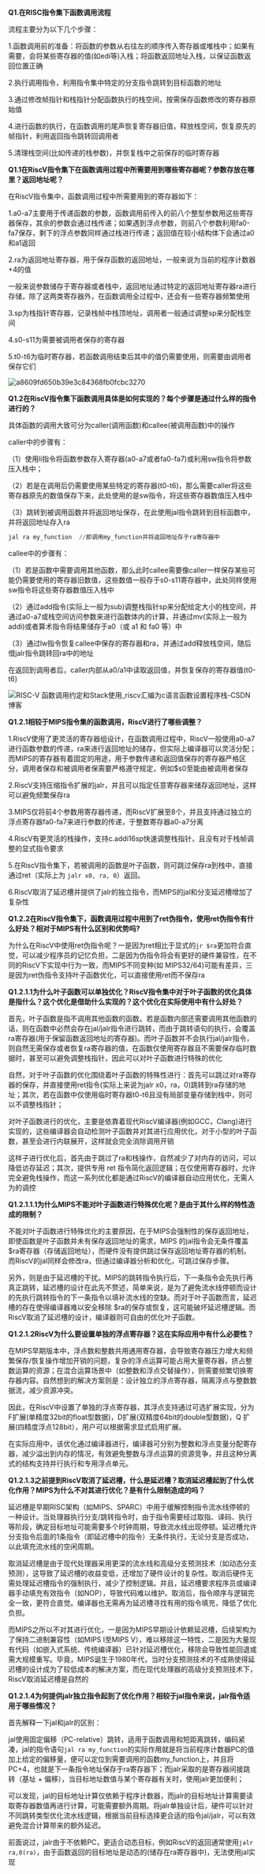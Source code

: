 **Q1.在RISC指令集下函数调用流程**

流程主要分为以下几个步骤：

1.函数调用前的准备：将函数的参数从右往左的顺序传入寄存器或堆栈中；如果有需要，会将某些寄存器的值(如edi等)入栈；将函数返回地址入栈，以保证函数返回位置正确

2.执行调用指令，利用指令集中特定的分支指令跳转到目标函数的地址

3.通过修改帧指针和栈指针分配函数执行的栈空间，按需保存函数修改的寄存器原始值

4.进行函数的执行，在函数调用的尾声恢复寄存器旧值，释放栈空间，恢复原先的帧指针，利用返回指令跳转回调用者

5.清理栈空间(比如传递的栈参数)，并恢复栈中之前保存的临时寄存器

**Q1.1在RiscV指令集下在函数调用过程中所需要用到哪些寄存器呢？参数存放在哪里？返回地址呢？**

在RiscV指令集中，函数调用过程中所需要用到的寄存器如下：

1.a0-a7主要用于传递函数的参数，函数调用前传入的前八个整型参数用这些寄存器保存，其余的参数会通过栈传递；如果遇到浮点参数，则前八个参数利用fa0-fa7保存，剩下的浮点参数同样通过栈进行传递；返回值在较小结构体下会通过a0和a1返回

2.ra为返回地址寄存器，用于保存函数的返回地址，一般来说为当前的程序计数器+4的值

一般来说参数储存于寄存器或者栈中，返回地址通过特定的返回地址寄存器ra进行存储，除了这两类寄存器外，在函数调用全过程中，还会有一些寄存器频繁使用

3.sp为栈指针寄存器，记录栈帧中栈顶地址，调用者一般通过调整sp来分配栈空间

4.s0-s11为需要被调用者保存的寄存器

5.t0-t6为临时寄存器，若函数调用结束后其中的值仍需要使用，则需要由调用者保存它们

![a8609fd650b39e3c84368fb0fcbc3270](C:\Users\32096\OneDrive\Desktop\a8609fd650b39e3c84368fb0fcbc3270.png)

**Q1.2在RiscV指令集下函数调用具体是如何实现的？每个步骤是通过什么样的指令进行的？**

具体函数的调用大致可分为caller(调用函数)和callee(被调用函数)中的操作

caller中的步骤有：

（1）使用li指令将函数参数存入寄存器(a0-a7或者fa0-fa7)或利用sw指令将参数压入栈中；

（2）若是在调用后仍需要使用某些特定的寄存器(t0-t6)，那么需要caller将这些寄存器原先的数值保存下来，此处使用的是sw指令，将这些寄存器数值压入栈中

（3）跳转到被调用函数并将返回地址保存，在此使用jal指令跳转到目标函数中，并将返回地址存入ra

``````asm
jal ra my_function  //即调用my_function并将返回地址存于ra寄存器中
``````

callee中的步骤有：

（1）若是函数中需要调用其他函数，那么此时callee需要像caller一样保存某些可能仍需要使用的寄存器旧数值，这些数值一般存于s0-s11寄存器中，此处同样使用sw指令将这些寄存器数值压入栈中

（2）通过add指令(实际上一般为sub)调整栈指针sp来分配给定大小的栈空间，并通过a0-a7或栈空间访问参数来进行函数体内的计算，并通过mv(实际上一般为addi)或者算术指令将结果储存于a0（或 a1 和 fa0 等）中

（3）通过lw指令恢复callee中保存的寄存器和ra，并通过add释放栈空间，随后借jalr指令跳转回ra中的地址

在返回到调用者后，caller内部从a0/a1中读取返回值，并恢复保存的寄存器值(t0-t6)

![RISC-V 函数调用约定和Stack使用_riscv汇编为c语言函数设置程序栈-CSDN博客](https://img-blog.csdnimg.cn/23029fe1057046a5b2c48cc37784149e.png)

**Q1.2.1相较于MIPS指令集的函数调用，RiscV进行了哪些调整？**

1.RiscV使用了更灵活的寄存器组设计，在函数调用过程中，RiscV一般使用a0-a7进行函数参数的传递，ra来进行返回地址的储存，但实际上编译器可以灵活分配；而MIPS的寄存器有着固定的用途，用于参数传递和返回值保存的寄存器严格区分，调用者保存和被调用者保需要严格遵守规定，例如$s0至能由被调用者保存

2.RiscV支持压缩指令扩展的jalr，并且可以指定任意寄存器来储存返回地址，这样可以避免频繁保存ra

3.MIPS仅将前4个参数用寄存器传递，而RiscV扩展至8个，并且支持通过独立的浮点寄存器fa0-fa7来进行参数的传递，于整数寄存器a0-a7分离

4.RiscV有更灵活的栈操作，支持c.addi16sp快速调整栈指针，且没有对于栈帧调整的显式指令要求

5.在RiscV指令集下，若被调用的函数是叶子函数，则可跳过保存ra到栈中，直接通过ret（实际上为 `jalr x0, ra, 0`）返回。

6.RiscV取消了延迟槽并提供了jalr的独立指令，而MIPS的jal和分支延迟槽增加了复杂性

**Q1.2.2在RiscV指令集下，函数调用过程中用到了ret伪指令，使用ret伪指令有什么好处？相对于MIPS有什么区别和优势吗?**

为什么在RiscV中使用ret伪指令呢？一是因为ret相比于显式的`jr $ra`更加符合直觉，可以减少程序员的记忆负担，二是因为伪指令将会有更好的硬件兼容性，在不同的RiscV下实现中行为一致，而MIPS不同变种(如 MIPS32/64)可能有差异，三是因为ret伪指令支持叶子函数优化，可以直接使用ret而不保存ra

**Q1.2.1.1为什么叶子函数可以单独优化？RiscV指令集中对于叶子函数的优化具体是指什么？这个优化是借助什么实现的？这个优化在实际使用中有什么好处？**

首先，叶子函数是指不调用其他函数的函数。若是函数内部还需要调用其他函数的话，则在函数中必然会存在jal/jalr指令进行跳转，而由于跳转语句的执行，会覆盖ra寄存器(用于保留函数返回地址的寄存器)。而叶子函数并不会执行jal/jalr指令，则自然无需保存或者恢复ra寄存器的值，在函数仅使用寄存器且不需要保存临时数据时，甚至可以避免调整栈指针，因此可以对叶子函数进行特殊的优化

自然，对于叶子函数的优化围绕着叶子函数的特殊性进行：首先可以跳过对ra寄存器的保存，并直接使用ret指令(实际上来说为jalr x0，ra，0)跳转到ra存储的地址；其次，若在函数中仅使用临时寄存器t0-t6且没有局部变量存储到栈中，则可以不调整栈指针；

对叶子函数进行的优化，主要是依靠着现代RiscV编译器(例如GCC，Clang)进行实现的，这些编译器会自动检测叶子函数并对其进行应用优化，对于小型的叶子函数，甚至会进行内联展开，这样就会完全消除调用开销

这样子进行优化后，首先由于跳过了ra和栈操作，自然减少了对内存的访问，可以降低访存延迟；其次，提供专用 ret 指令简化返回逻辑；在仅使用寄存器时，允许完全避免栈操作，而这一系列优化都是通过RiscV的编译器自动应用优化，无需人为的调控

**Q1.2.1.1.1为什么MIPS不能对叶子函数进行特殊优化呢？是由于其什么样的特性造成的限制？**

不能对叶子函数进行特殊优化的主要原因，在于MIPS会强制性的保存返回地址，即使函数是叶子函数并未有保存返回地址的需求，MIPS 的jal指令会无条件覆盖 $ra寄存器（存储返回地址），而硬件没有提供跳过保存返回地址寄存器的机制。而RiscV的jal同样会修改ra，但通过编译器分析和优化，可跳过保存步骤。

另外，则是由于延迟槽的干扰。MIPS的跳转指令执行后，下一条指令会先执行再真正跳转，延迟槽的设计在此先不赘述，简单来说，是为了避免流水线停顿而设计的先执行跳转指令的下一条指令以填补流水线的空缺。而对于叶子函数而言，延迟槽的存在使得编译器难以安全移除 $ra的保存或恢复，这可能破坏延迟槽逻辑。而RiscV取消了延迟槽的设计，编译器则可自由的优化叶子函数。

**Q1.2.1.2RiscV为什么要设置单独的浮点寄存器？这在实际应用中有什么必要性？**

在MIPS早期版本中，浮点数和整数共用通用寄存器，会导致寄存器压力增大和频繁保存/恢复操作增加开销的问题，复杂的浮点运算可能占用大量寄存器，挤占整数运算的资源；在混合运算场景中（如整数和浮点交替操作），则需要频繁切换寄存器内容。自然想到的解决方案则是：设计独立的浮点寄存器，隔离浮点与整数数据流，减少资源冲突。

因此，在RiscV中设置了单独的浮点寄存器，其浮点支持通过可选扩展实现，分为F扩展(单精度32bit的float型数据)，D扩展(双精度64bit的double型数据)，Q 扩展(四精度浮点128bit），用户可以根据需求显式启用扩展。

在实际应用中，该优化通过编译器进行，编译器可分别为整数和浮点变量分配寄存器，减少溢出到内存的情况，有效避免整数与浮点运算的资源竞争，并且这种分离式的结构支持并行执行和专用浮点单元。

**Q1.2.1.3之前提到RiscV取消了延迟槽，什么是延迟槽？取消延迟槽起到了什么优化作用？MIPS为什么不对其进行优化？是有什么限制造成的吗？**

延迟槽是早期RISC架构（如MIPS、SPARC）中用于缓解控制指令流水线停顿的一种设计。当处理器执行分支/跳转指令时，由于指令需要经过取指、译码、执行等阶段，确定目标地址可能需要多个时钟周期，导致流水线出现停顿。延迟槽允许分支指令后面的1条指令（即延迟槽中的指令）无条件执行，无论分支是否成功，以此填充流水线的空闲周期。

取消延迟槽是由于现代处理器采用更深的流水线和高级分支预测技术（如动态分支预测），这导致了延迟槽的收益变低，还增加了硬件设计的复杂性。取消后硬件无需处理延迟槽指令的强制执行，减少了控制逻辑。并且，延迟槽要求程序员或编译器手动填充有效指令（如NOP），导致代码难以维护。取消后，指令顺序与逻辑完全一致，更符合直觉。编译器也无需再为延迟槽寻找有用的指令填充，降低了优化负担。

而MIPS之所以不对其进行优化，一是因为MIPS早期设计依赖延迟槽，后续架构为了保持二进制兼容性（如MIPS I至MIPS V），难以移除这一特性，二是因为大量现有代码（如嵌入式系统、传统编译器）已针对延迟槽优化，移除会导致性能回退或需大规模重写。毕竟，MIPS诞生于1980年代，当时分支预测技术的不成熟使得延迟槽的设计成为了较低成本的解决方案，而在现代处理器的高级分支预测技术下，RiscV取消延迟槽是自然的

**Q1.2.1.4为何提供jalr独立指令起到了优化作用？相较于jal指令来说，jalr指令适用于哪些情况？**

首先解释一下jal和jalr的区别：

jal使用固定偏移（PC-relative）跳转，适用于函数调用和短距离跳转，编码紧凑，jal的指令语句`jal ra my_function`的实际作用就是将当前程序计数器PC的值加上给定的偏移量，便可以定位到需要调用的函数my_function上，并且将PC+4，也就是下一条指令地址保存于ra寄存器下；而jalr采取的是寄存器间接跳转（基址 + 偏移），当目标地址数值与某个寄存器有关时，使用jalr更加便利；

可以发现，jal的目标地址计算仅依赖于程序计数器，而jalr的目标地址计算需要读取寄存器数值再进行计算，可能需要额外周期。将jalr单独设计后，硬件可以针对不同跳转类型优化流水线逻辑，根据当前目标选择更合适的指令jal/jalr，可以有效避免混合计算带来的额外延迟。

前面说过，jalr由于不依赖PC，更适合动态目标，例如RiscV的返回通常使用`jalr ra,0(ra)`，由于函数返回的目标地址是动态的(储存在ra寄存器中)，无法使用jal实现





